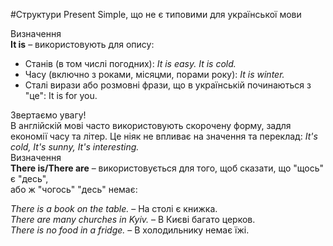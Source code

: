 #Структури Present Simple, що не є типовими для української мови

 <div class="eoz-wrap">
<span class="eoz">Визначення</span>
<div class="eoz-text">
<b>It is</b> – використовують для опису:
</div>
</div>

<ul>
<li>Станів (в том числі погодних): <i>It is easy. It is cold.</i></li>
<li>Часу (включно з роками, місяцми, порами року): <i>It is winter.</i></li>
<li>Сталі вирази або розмовні фрази, що в українській починаються з "це": It is for you.</li>
</ul>


<div class="add-wrap">
<span class="add">Звертаємо увагу!</span>
<div class="add-text">
В англійскій мові часто використовують скорочену форму, задля економії часу та літер. Це ніяк не впливає на значення та переклад: <i>It's cold, It's sunny, It's interesting.</i>
</div>
</div>

 <div class="eoz-wrap">
<span class="eoz">Визначення</span>
<div class="eoz-text">
<b>There is/There are</b> – використовується для того, щоб сказати, що "щось" є "десь",<br> або ж "чогось" "десь" немає:
</div>
</div>


<i>There is a book on the table.</i> – На столі є книжка.<br>
<i>There are many churches in Kyiv.</i> – В Києві багато церков.<br>
<i>There is no food in a fridge.</i> – В холодильнику немає їжі.

<div class="addthis_vertical_follow_toolbox"></div>